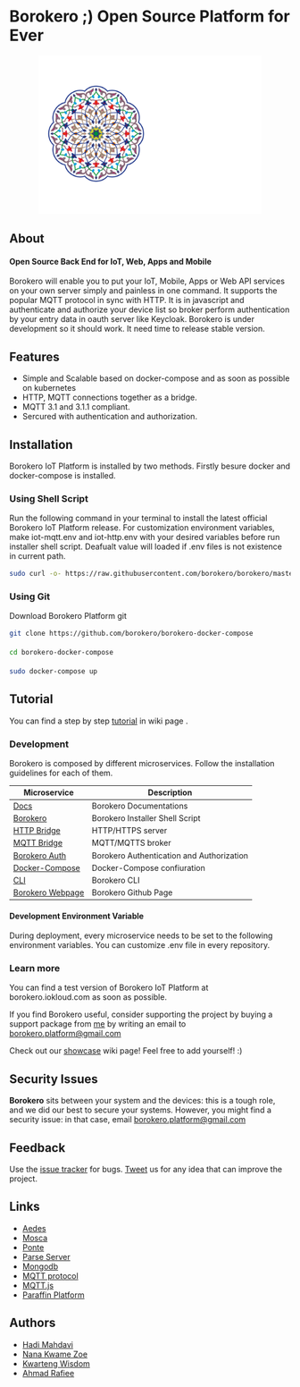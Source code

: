 # Borokero ;) Open Source Platform for Ever

<p align="center">
  <img src="https://raw.githubusercontent.com/borokero/borokero-docs/master/images/naghsh-borokero.cdr_animated.svg" width="400">
</p>

## About


#### Open Source Back End for IoT, Web, Apps and Mobile

Borokero will enable you to put your IoT, Mobile, Apps or Web API services on your own server simply and painless in one command. It supports the popular MQTT protocol in sync with HTTP. It is in javascript and authenticate and authorize your device list so broker perform authentication by your entry data in oauth server like Keycloak.
Borokero is under development so it should work. It need time to release stable version.


## Features

* Simple and Scalable based on docker-compose and as soon as possible on kubernetes
* HTTP, MQTT connections together as a bridge.
* MQTT 3.1 and 3.1.1 compliant.
* Sercured with authentication and authorization.


## Installation

Borokero IoT Platform is installed by two methods. Firstly besure docker and docker-compose is installed.

### Using Shell Script

Run the following command in your terminal to install the latest official Borokero IoT Platform release. For customization environment variables, make iot-mqtt.env and iot-http.env with your desired variables before run installer shell script. Deafualt value will loaded if .env files is not existence in current path.

```bash
sudo curl -o- https://raw.githubusercontent.com/borokero/borokero/master/install.sh | bash
```


### Using Git

Download Borokero Platform git

```bash
git clone https://github.com/borokero/borokero-docker-compose

cd borokero-docker-compose

sudo docker-compose up
```



## Tutorial

You can find a step by step <a href="https://github.com/borokero/borokero/wiki/Tutorial">tutorial</a> in wiki page .

### Development

Borokero is composed by different microservices.
Follow the installation guidelines for each of them.

| Microservice  | Description |
| ------------- | ------------- |
| [Docs](https://borokero.github.io/borokero-docs) | Borokero Documentations |
| [Borokero](https://borokero.github.io/brokero)  | Borokero Installer Shell Script |
| [HTTP Bridge](https://borokero.github.io/borokero-iot-http) | HTTP/HTTPS server |
| [MQTT Bridge](https://borokero.github.io/borokero-iot-mqtt) | MQTT/MQTTS broker |
| [Borokero Auth](https://borokero.github.io/borokero-auth) | Borokero Authentication and Authorization |
| [Docker-Compose](https://borokero.github.io/borokero-iot-mqtt) | Docker-Compose confiuration |
| [CLI](https://borokero.github.io/borokero-cli) | Borokero CLI |
| [Borokero Webpage](https://borokero.github.io) | Borokero Github Page |



#### Development Environment Variable

During deployment, every microservice needs to be set to the following environment variables. You can customize .env file in every repository.


### Learn more

You can find a test version of Borokero IoT Platform at borokero.iokloud.com as soon as possible.

If you find Borokero useful, consider supporting the project by buying a support package
from [me](http://twitter.com/iokloud) by writing an email to borokero.platform@gmail.com

Check out our [showcase](https://github.com/borokero/borokero/wiki/Borokero-Showcases) wiki
page! Feel free to add yourself! :)

## Security Issues

__Borokero__ sits between your system and the devices: this is a tough role, and we did our best to secure your systems.
However, you might find a security issue: in that case, email borokero.platform@gmail.com


## Feedback

Use the [issue tracker](https://github.com/borokero/borokero/issues) for bugs.
[Tweet](http://twitter.com/iokloud) us for any idea that can improve the project.


## Links

* [Aedes](https://github.com/moscajs/aedes)
* [Mosca](http://github.com/mcollina/mosca)
* [Ponte](https://github.com/eclipse/ponte)
* [Parse Server](https://parseplatform.org)
* [Mongodb](https://www.mongodb.com/)
* [MQTT protocol](http://mqtt.org)
* [MQTT.js](http://github.com/adamvr/MQTT.js)
* [Paraffin Platform](https://paraffiniot.github.io)


## Authors

* [Hadi Mahdavi](https://github.com/expandboard)
* [Nana Kwame Zoe](https://github.com/banphlet)
* [Kwarteng Wisdom](https://github.com/Wisdom0063)
* [Ahmad Rafiee](https://github.com/AhmadRafiee)
